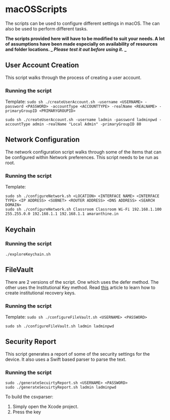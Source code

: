# macOSScripts
The scripts can be used to configure different settings in macOS. The can also be used to perform different tasks.

**The scripts provided here will have to be modified to suit your needs. A lot of assumptions have been made especially on availability of resources and folder locations. _ _Please test it out before using it._ _**

## User Account Creation
This script walks through the process of creating a user account.

### Running the script
Template: `sudo sh ./createUserAccount.sh -username <USERNAME> -password <PASSWORD> -accountType <ACCOUNTTYPE> -realName <REALNAME> -primaryGroupID <PRIMARYGROUPID>`
```SHELL
sudo sh ./createUserAccount.sh -username ladmin -password ladminpwd -accountType admin -realName "Local Admin" -primaryGroupID 80
```

## Network Configuration
The network configuration script walks through some of the items that can be configured within Network preferences. This script needs to be run as root.

### Running the script
Template: 
```Shell
sudo sh ./configureNetwork.sh <LOCATION> <INTERFACE NAME> <INTERFACE TYPE> <IP ADDRESS> <SUBNET> <ROUTER ADDRESS> <DNS ADDRESS> <SEARCH DOMAIN>
sudo sh ./configureNetwork.sh Classroom Classroom Wi-Fi 192.168.1.100 255.255.0.0 192.168.1.1 192.168.1.1 amaranthine.in
```

## Keychain

### Running the script
```Shell
./exploreKeychain.sh
```

## FileVault
There are 2 versions of the script. One which uses the defer method. The other uses the Institutional Key method. Read [this](https://support.apple.com/en-in/HT202385) article to learn how to create institutional recovery keys.

### Running the script
Template: `sudo sh ./configureFileVault.sh <USERNAME> <PASSWORD>`
```Shell
sudo sh ./configureFileVault.sh ladmin ladminpwd
```

## Security Report
This script generates a report of some of the security settings for the device. It also uses a Swift based parser to parse the text. 

### Running the script
```Shel
sudo ./generateSecuirtyReport.sh <USERNAME> <PASSWORD>
sudo ./generateSecuirtyReport.sh ladmin ladminpwd
```

To build the csvparser:
1. Simply open the Xcode project. 
2. Press the key 
